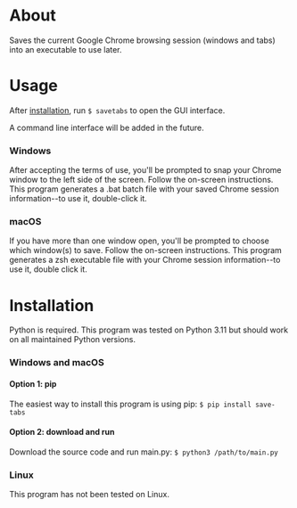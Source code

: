 # About

Saves the current Google Chrome browsing session (windows and tabs) into an executable to use later.

# Usage

After [installation](#installation), run `$ savetabs` to open the GUI interface.

A command line interface will be added in the future.

### Windows

After accepting the terms of use, you'll be prompted to snap your Chrome window to the left side of the screen. Follow the on-screen instructions. This program generates a .bat batch file with your saved Chrome session information--to use it, double-click it.

### macOS

If you have more than one window open, you'll be prompted to choose which window(s) to save. Follow the on-screen instructions. This program generates a zsh executable file with your Chrome session information--to use it, double click it.

# Installation

Python is required. This program was tested on Python 3.11 but should work on all maintained Python versions.

### Windows and macOS

#### Option 1: pip

The easiest way to install this program is using pip: `$ pip install save-tabs`

#### Option 2: download and run

Download the source code and run main.py: `$ python3 /path/to/main.py`

### Linux

This program has not been tested on Linux.
